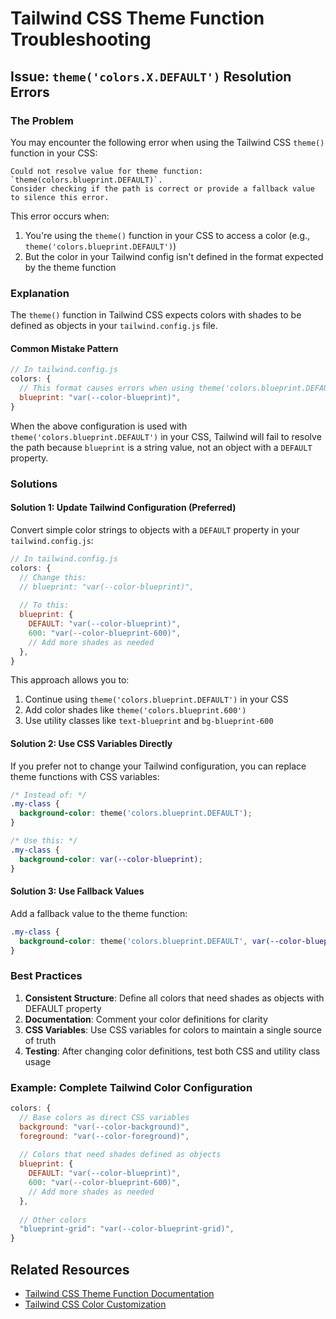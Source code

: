 # Tailwind CSS Theme Function Troubleshooting

## Issue: `theme('colors.X.DEFAULT')` Resolution Errors

### The Problem

You may encounter the following error when using the Tailwind CSS `theme()` function in your CSS:

```
Could not resolve value for theme function: `theme(colors.blueprint.DEFAULT)`. 
Consider checking if the path is correct or provide a fallback value to silence this error.
```

This error occurs when:

1. You're using the `theme()` function in your CSS to access a color (e.g., `theme('colors.blueprint.DEFAULT')`)
2. But the color in your Tailwind config isn't defined in the format expected by the theme function

### Explanation

The `theme()` function in Tailwind CSS expects colors with shades to be defined as objects in your `tailwind.config.js` file. 

#### Common Mistake Pattern

```javascript
// In tailwind.config.js
colors: {
  // This format causes errors when using theme('colors.blueprint.DEFAULT') in CSS
  blueprint: "var(--color-blueprint)",
}
```

When the above configuration is used with `theme('colors.blueprint.DEFAULT')` in your CSS, Tailwind will fail to resolve the path because `blueprint` is a string value, not an object with a `DEFAULT` property.

### Solutions

#### Solution 1: Update Tailwind Configuration (Preferred)

Convert simple color strings to objects with a `DEFAULT` property in your `tailwind.config.js`:

```javascript
// In tailwind.config.js
colors: {
  // Change this:
  // blueprint: "var(--color-blueprint)",
  
  // To this:
  blueprint: {
    DEFAULT: "var(--color-blueprint)",
    600: "var(--color-blueprint-600)",
    // Add more shades as needed
  },
}
```

This approach allows you to:
1. Continue using `theme('colors.blueprint.DEFAULT')` in your CSS
2. Add color shades like `theme('colors.blueprint.600')` 
3. Use utility classes like `text-blueprint` and `bg-blueprint-600`

#### Solution 2: Use CSS Variables Directly

If you prefer not to change your Tailwind configuration, you can replace theme functions with CSS variables:

```css
/* Instead of: */
.my-class {
  background-color: theme('colors.blueprint.DEFAULT');
}

/* Use this: */
.my-class {
  background-color: var(--color-blueprint);
}
```

#### Solution 3: Use Fallback Values

Add a fallback value to the theme function:

```css
.my-class {
  background-color: theme('colors.blueprint.DEFAULT', var(--color-blueprint));
}
```

### Best Practices

1. **Consistent Structure**: Define all colors that need shades as objects with DEFAULT property
2. **Documentation**: Comment your color definitions for clarity
3. **CSS Variables**: Use CSS variables for colors to maintain a single source of truth
4. **Testing**: After changing color definitions, test both CSS and utility class usage

### Example: Complete Tailwind Color Configuration

```javascript
colors: {
  // Base colors as direct CSS variables
  background: "var(--color-background)",
  foreground: "var(--color-foreground)",
  
  // Colors that need shades defined as objects
  blueprint: {
    DEFAULT: "var(--color-blueprint)",
    600: "var(--color-blueprint-600)",
    // Add more shades as needed
  },
  
  // Other colors
  "blueprint-grid": "var(--color-blueprint-grid)",
}
```

## Related Resources

- [Tailwind CSS Theme Function Documentation](https://tailwindcss.com/docs/functions-and-directives#theme)
- [Tailwind CSS Color Customization](https://tailwindcss.com/docs/customizing-colors)

